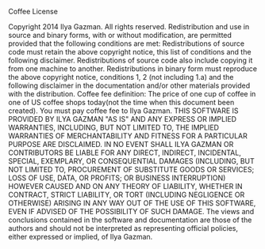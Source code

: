 Coffee License

Copyright 2014 Ilya Gazman. All rights reserved.
Redistribution and use in source and binary forms, with or without modification, are permitted provided that the following conditions are met:
Redistributions of source code must retain the above copyright notice, this list of conditions and the following disclaimer.
Redistributions of source code also include copying it from one machine to another.
Redistributions in binary form must reproduce the above copyright notice, conditions 1, 2 (not including 1.a) and the following disclaimer in the documentation and/or other materials provided with the distribution.
Coffee fee definition: The price of one cup of coffee in one of US coffee shops today(not the time when this document been created).
You must pay coffee fee to Ilya Gazman.
THIS SOFTWARE IS PROVIDED BY ILYA GAZMAN "AS IS" AND ANY EXPRESS OR IMPLIED WARRANTIES, INCLUDING, BUT NOT LIMITED TO, THE IMPLIED WARRANTIES OF MERCHANTABILITY AND FITNESS FOR A PARTICULAR PURPOSE ARE DISCLAIMED. IN NO EVENT SHALL ILYA GAZMAN OR CONTRIBUTORS BE LIABLE FOR ANY DIRECT, INDIRECT, INCIDENTAL, SPECIAL, EXEMPLARY, OR CONSEQUENTIAL DAMAGES (INCLUDING, BUT NOT LIMITED TO, PROCUREMENT OF SUBSTITUTE GOODS OR SERVICES; LOSS OF USE, DATA, OR PROFITS; OR BUSINESS INTERRUPTION) HOWEVER CAUSED AND ON ANY THEORY OF LIABILITY, WHETHER IN CONTRACT, STRICT LIABILITY, OR TORT (INCLUDING NEGLIGENCE OR OTHERWISE) ARISING IN ANY WAY OUT OF THE USE OF THIS SOFTWARE, EVEN IF ADVISED OF THE POSSIBILITY OF SUCH DAMAGE.
The views and conclusions contained in the software and documentation are those of the authors and should not be interpreted as representing official policies, either expressed or implied, of Ilya Gazman.
